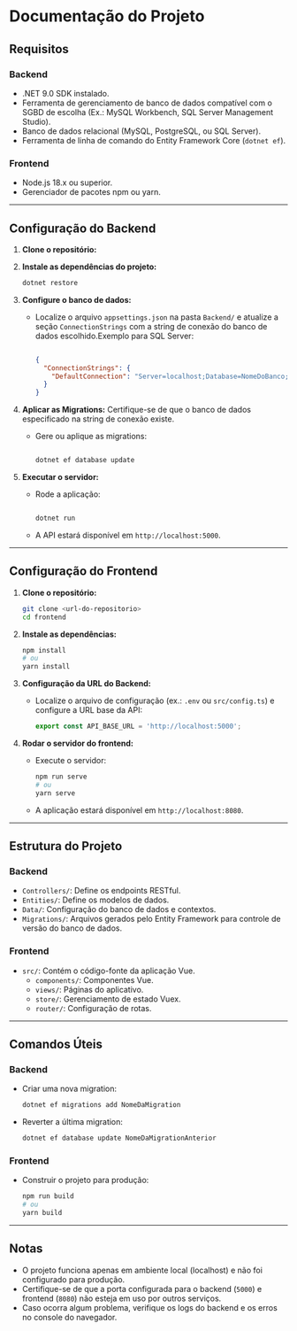 # **Documentação do Projeto**

## **Requisitos**

### **Backend**

- .NET 9.0 SDK instalado.
- Ferramenta de gerenciamento de banco de dados compatível com o SGBD de escolha (Ex.: MySQL Workbench, SQL Server Management Studio).
- Banco de dados relacional (MySQL, PostgreSQL, ou SQL Server).
- Ferramenta de linha de comando do Entity Framework Core (`dotnet ef`).

### **Frontend**

- Node.js 18.x ou superior.
- Gerenciador de pacotes npm ou yarn.

---

## **Configuração do Backend**

1. **Clone o repositório:**
2. **Instale as dependências do projeto:**
    
    ```bash
    dotnet restore
    ```
    
3. **Configure o banco de dados:**
    - Localize o arquivo `appsettings.json` na pasta `Backend/` e atualize a seção `ConnectionStrings` com a string de conexão do banco de dados escolhido.Exemplo para SQL Server:
        
        ```json
        
        {
          "ConnectionStrings": {
            "DefaultConnection": "Server=localhost;Database=NomeDoBanco;User Id=seu_usuario;Password=sua_senha;"
          }
        }
        
        ```
        
4. **Aplicar as Migrations:**
Certifique-se de que o banco de dados especificado na string de conexão existe.
    - Gere ou aplique as migrations:
        
        ```bash
        
        dotnet ef database update
        
        ```
        
5. **Executar o servidor:**
    - Rode a aplicação:
        
        ```bash
        
        dotnet run
        
        ```
        
    - A API estará disponível em `http://localhost:5000`.

---

## **Configuração do Frontend**

1. **Clone o repositório:**
    
    ```bash
    git clone <url-do-repositorio>
    cd frontend
    ```
    
2. **Instale as dependências:**
    
    ```bash
    npm install
    # ou
    yarn install
    ```
    
3. **Configuração da URL do Backend:**
    - Localize o arquivo de configuração (ex.: `.env` ou `src/config.ts`) e configure a URL base da API:
        
        ```jsx
        export const API_BASE_URL = 'http://localhost:5000';
        ```
        
4. **Rodar o servidor do frontend:**
    - Execute o servidor:
        
        ```bash
        npm run serve
        # ou
        yarn serve
        ```
        
    - A aplicação estará disponível em `http://localhost:8080`.

---

## **Estrutura do Projeto**

### **Backend**

- `Controllers/`: Define os endpoints RESTful.
- `Entities/`: Define os modelos de dados.
- `Data/`: Configuração do banco de dados e contextos.
- `Migrations/`: Arquivos gerados pelo Entity Framework para controle de versão do banco de dados.

### **Frontend**

- `src/`: Contém o código-fonte da aplicação Vue.
    - `components/`: Componentes Vue.
    - `views/`: Páginas do aplicativo.
    - `store/`: Gerenciamento de estado Vuex.
    - `router/`: Configuração de rotas.

---

## **Comandos Úteis**

### **Backend**

- Criar uma nova migration:
    
    ```bash
    dotnet ef migrations add NomeDaMigration
    ```
    
- Reverter a última migration:
    
    ```bash
    dotnet ef database update NomeDaMigrationAnterior
    
    ```
    

### **Frontend**

- Construir o projeto para produção:
    
    ```bash
    npm run build
    # ou
    yarn build
    ```
    

---

## **Notas**

- O projeto funciona apenas em ambiente local (localhost) e não foi configurado para produção.
- Certifique-se de que a porta configurada para o backend (`5000`) e frontend (`8080`) não esteja em uso por outros serviços.
- Caso ocorra algum problema, verifique os logs do backend e os erros no console do navegador.
